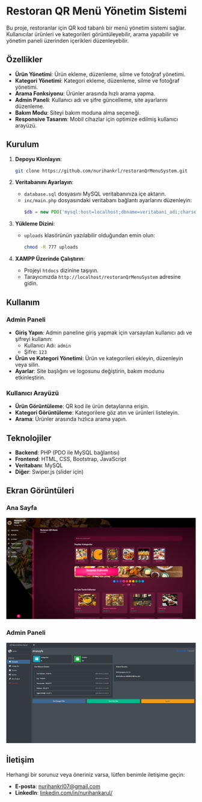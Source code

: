 # Restoran QR Menü Yönetim Sistemi

Bu proje, restoranlar için QR kod tabanlı bir menü yönetim sistemi sağlar. Kullanıcılar ürünleri ve kategorileri görüntüleyebilir, arama yapabilir ve yönetim paneli üzerinden içerikleri düzenleyebilir.

## Özellikler

- **Ürün Yönetimi**: Ürün ekleme, düzenleme, silme ve fotoğraf yönetimi.
- **Kategori Yönetimi**: Kategori ekleme, düzenleme, silme ve fotoğraf yönetimi.
- **Arama Fonksiyonu**: Ürünler arasında hızlı arama yapma.
- **Admin Paneli**: Kullanıcı adı ve şifre güncelleme, site ayarlarını düzenleme.
- **Bakım Modu**: Siteyi bakım moduna alma seçeneği.
- **Responsive Tasarım**: Mobil cihazlar için optimize edilmiş kullanıcı arayüzü.

## Kurulum

1. **Depoyu Klonlayın**:
   ```bash
   git clone https://github.com/nurihankrl/restoranQrMenuSystem.git
   ```

2. **Veritabanını Ayarlayın**:
   - `database.sql` dosyasını MySQL veritabanınıza içe aktarın.
   - `inc/main.php` dosyasındaki veritabanı bağlantı ayarlarını düzenleyin:
     ```php
     $db = new PDO('mysql:host=localhost;dbname=veritabani_adi;charset=utf8', 'kullanici_adi', 'sifre');
     ```

3. **Yükleme Dizini**:
   - `uploads` klasörünün yazılabilir olduğundan emin olun:
     ```bash
     chmod -R 777 uploads
     ```

4. **XAMPP Üzerinde Çalıştırın**:
   - Projeyi `htdocs` dizinine taşıyın.
   - Tarayıcınızda `http://localhost/restoranQrMenuSystem` adresine gidin.

## Kullanım

### Admin Paneli
- **Giriş Yapın**: Admin paneline giriş yapmak için varsayılan kullanıcı adı ve şifreyi kullanın:
  - Kullanıcı Adı: `admin`
  - Şifre: `123`
- **Ürün ve Kategori Yönetimi**: Ürün ve kategorileri ekleyin, düzenleyin veya silin.
- **Ayarlar**: Site başlığını ve logosunu değiştirin, bakım modunu etkinleştirin.

### Kullanıcı Arayüzü
- **Ürün Görüntüleme**: QR kod ile ürün detaylarına erişin.
- **Kategori Görüntüleme**: Kategorilere göz atın ve ürünleri listeleyin.
- **Arama**: Ürünler arasında hızlıca arama yapın.

## Teknolojiler

- **Backend**: PHP (PDO ile MySQL bağlantısı)
- **Frontend**: HTML, CSS, Bootstrap, JavaScript
- **Veritabanı**: MySQL
- **Diğer**: Swiper.js (slider için)

## Ekran Görüntüleri

### Ana Sayfa
![Anasayfa](uploads/sc/main2.png)

### Admin Paneli
![Admin Paneli](uploads/sc/panel1.png)

## İletişim

Herhangi bir sorunuz veya öneriniz varsa, lütfen benimle iletişime geçin:

- **E-posta**: [nurihankrl07@gmail.com](mailto:nurihankrl07@gmail.com)
- **Linkedln**: [linkedin.com/in/nurihankarul/](https://www.linkedin.com/in/nurihankarul/)
